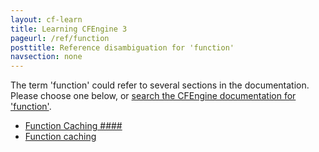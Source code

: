 ```yaml
---
layout: cf-learn
title: Learning CFEngine 3
pageurl: /ref/function
posttitle: Reference disambiguation for 'function'
navsection: none
---
```


The term 'function' could refer to several sections in the documentation. Please choose one below, or
[search the CFEngine documentation for 'function'](http://docs.cfengine.com/latest/search.html?q=function).

- [Function Caching \#\#\#\#](http://docs.cfengine.com/latest/guide-latest-release-policy-framework-updates.html#function-caching-####)
- [Function caching](http://docs.cfengine.com/latest/reference-functions.html#function-caching)
